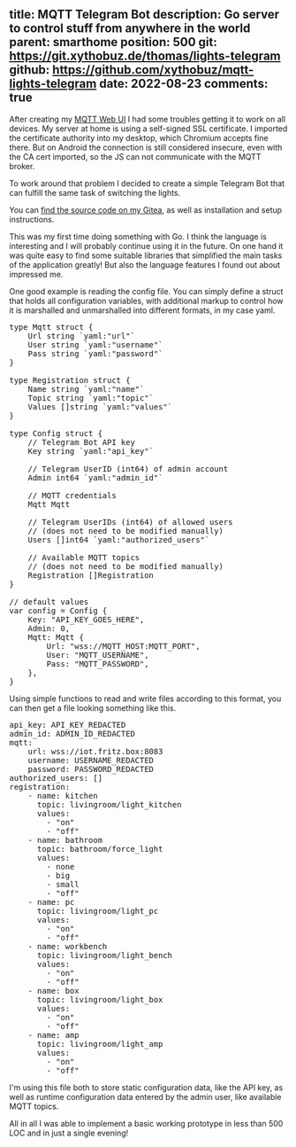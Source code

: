 title: MQTT Telegram Bot
description: Go server to control stuff from anywhere in the world
parent: smarthome
position: 500
git: https://git.xythobuz.de/thomas/lights-telegram
github: https://github.com/xythobuz/mqtt-lights-telegram
date: 2022-08-23
comments: true
---

<!--% backToParent() %-->

After creating my [MQTT Web UI](mqtt_web.html) I had some troubles getting it to work on all devices.
My server at home is using a self-signed SSL certificate.
I imported the certificate authority into my desktop, which Chromium accepts fine there.
But on Android the connection is still considered insecure, even with the CA cert imported, so the JS can not communicate with the MQTT broker.

To work around that problem I decided to create a simple Telegram Bot that can fulfill the same task of switching the lights.

<!--%
lightgallery([
    [ "img/mqtt_telegram.png", "Screenshot of chat with bot" ],
])
%-->

You can [find the source code on my Gitea](https://git.xythobuz.de/thomas/lights-telegram), as well as installation and setup instructions.

This was my first time doing something with Go.
I think the language is interesting and I will probably continue using it in the future.
On one hand it was quite easy to find some suitable libraries that simplified the main tasks of the application greatly!
But also the language features I found out about impressed me.

One good example is reading the config file.
You can simply define a struct that holds all configuration variables, with additional markup to control how it is marshalled and unmarshalled into different formats, in my case yaml.

<pre class="sh_go">
type Mqtt struct {
    Url string `yaml:"url"`
    User string `yaml:"username"`
    Pass string `yaml:"password"`
}

type Registration struct {
    Name string `yaml:"name"`
    Topic string `yaml:"topic"`
    Values []string `yaml:"values"`
}

type Config struct {
    // Telegram Bot API key
    Key string `yaml:"api_key"`

    // Telegram UserID (int64) of admin account
    Admin int64 `yaml:"admin_id"`

    // MQTT credentials
    Mqtt Mqtt

    // Telegram UserIDs (int64) of allowed users
    // (does not need to be modified manually)
    Users []int64 `yaml:"authorized_users"`

    // Available MQTT topics
    // (does not need to be modified manually)
    Registration []Registration
}

// default values
var config = Config {
    Key: "API_KEY_GOES_HERE",
    Admin: 0,
    Mqtt: Mqtt {
        Url: "wss://MQTT_HOST:MQTT_PORT",
        User: "MQTT_USERNAME",
        Pass: "MQTT_PASSWORD",
    },
}
</pre>

Using simple functions to read and write files according to this format, you can then get a file looking something like this.

<pre class="sh_yaml">
api_key: API_KEY_REDACTED
admin_id: ADMIN_ID_REDACTED
mqtt:
    url: wss://iot.fritz.box:8083
    username: USERNAME_REDACTED
    password: PASSWORD_REDACTED
authorized_users: []
registration:
    - name: kitchen
      topic: livingroom/light_kitchen
      values:
        - "on"
        - "off"
    - name: bathroom
      topic: bathroom/force_light
      values:
        - none
        - big
        - small
        - "off"
    - name: pc
      topic: livingroom/light_pc
      values:
        - "on"
        - "off"
    - name: workbench
      topic: livingroom/light_bench
      values:
        - "on"
        - "off"
    - name: box
      topic: livingroom/light_box
      values:
        - "on"
        - "off"
    - name: amp
      topic: livingroom/light_amp
      values:
        - "on"
        - "off"
</pre>

I'm using this file both to store static configuration data, like the API key, as well as runtime configuration data entered by the admin user, like available MQTT topics.

All in all I was able to implement a basic working prototype in less than 500 LOC and in just a single evening!
